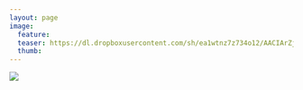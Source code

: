```yaml
---
layout: page
image:
  feature:
  teaser: https://dl.dropboxusercontent.com/sh/ea1wtnz7z734o12/AACIArZjHSg6F_wUrrTRP673a/luontokuvat/syksy/DSC18752-245px.jpg
  thumb:
---
```


[![](https://dl.dropboxusercontent.com/sh/ea1wtnz7z734o12/AABm6YWgc5yFgZjl__W0f_Ipa/luontokuvat/syksy/DSC18752-800px.jpg)](https://dl.dropboxusercontent.com/sh/ea1wtnz7z734o12/AAAmgyc8A2yztF4qWk_ZPZ-0a/luontokuvat/syksy/DSC18752.jpg)
